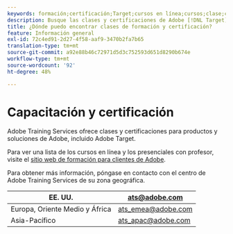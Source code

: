 ```yaml
---
keywords: formación;certificación;Target;cursos en línea;cursos;clase;clases
description: Busque las clases y certificaciones de Adobe [!DNL Target] que ofrecen los Servicios de formación de Adobe.
title: ¿Dónde puedo encontrar clases de formación y certificación?
feature: Información general
exl-id: 72c4ed91-2d27-4f58-aaf9-3470b2fa7b65
translation-type: tm+mt
source-git-commit: a92e88b46c72971d5d3c752593d651d8290b674e
workflow-type: tm+mt
source-wordcount: '92'
ht-degree: 48%

---
```


# Capacitación y certificación

Adobe Training Services ofrece clases y certificaciones para productos y soluciones de Adobe, incluido Adobe Target.

Para ver una lista de los cursos en línea y los presenciales con profesor, visite el [sitio web de formación para clientes de Adobe](https://training.adobe.com/training/courses.html#solution=adobeTarget).

Para obtener más información, póngase en contacto con el centro de Adobe Training Services de su zona geográfica.

| EE. UU. | [ats@adobe.com](mailto:ats@adobe.com) |
|---|---|
| Europa, Oriente Medio y África | [ats_emea@adobe.com](mailto:ats_emea@adobe.com) |
| Asia-Pacífico | [ats_apac@adobe.com](mailto:ats_apac@adobe.com) |
